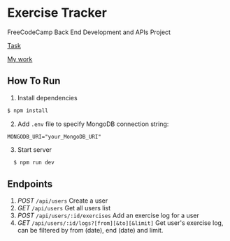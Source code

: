 # Exercise Tracker

FreeCodeCamp Back End Development and APIs Project

[Task](https://www.freecodecamp.org/learn/apis-and-microservices/apis-and-microservices-projects/exercise-tracker)

[My work](https://fcc-exercise-tracker-929w.onrender.com)

## How To Run

1. Install dependencies

```bash
$ npm install
```

2. Add `.env` file to specify MongoDB connection string:

```env
MONGODB_URI="your_MongoDB_URI"
```

3. Start server

```bash
  $ npm run dev
```

## Endpoints

1. _POST_ `/api/users` Create a user
2. _GET_ `/api/users` Get all users list
3. _POST_ `/api/users/:id/exercises` Add an exercise log for a user
4. _GET_ `/api/users/:id/logs?[from][&to][&limit]` Get user's exercise log, can be filtered by from (date), end (date) and limit.
